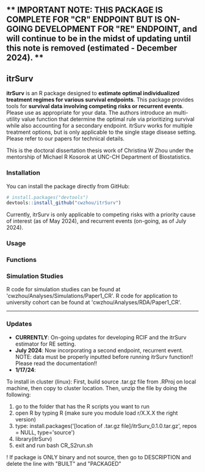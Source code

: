 ## ** IMPORTANT NOTE: THIS PACKAGE IS COMPLETE FOR "CR" ENDPOINT BUT IS ON-GOING DEVELOPMENT FOR "RE" ENDPOINT, and will continue to be in the midst of updating until this note is removed (estimated - December 2024). **

## itrSurv

**itrSurv** is an R package designed to **estimate optimal individualized treatment regimes for various survival endpoints**. This package provides tools for **survival data involving competing risks or recurrent events**. Please use as appropriate for your data. The authors introduce an multi-utility value function that determine the optimal rule via prioritizing survival while also accounting for a secondary endpoint. itrSurv works for multiple treatment options, but is only applicable to the single stage disease setting. Please refer to our papers for technical details.

This is the doctoral dissertation thesis work of Christina W Zhou under the mentorship of Michael R Kosorok at UNC-CH Department of Biostatistics.

### Installation

You can install the package directly from GitHub:
```r
# install.packages("devtools")
devtools::install_github("cwzhou/itrSurv")
```

Currently, itrSurv is only applicable to competing risks with a priority cause of interest (as of May 2024), and recurrent events (on-going, as of July 2024).

### Usage


### Functions


### Simulation Studies

R code for simulation studies can be found at 'cwzhou/Analyses/Simulations/Paper1_CR'. R code for application to university cohort can be found at 'cwzhou/Analyses/RDA/Paper1_CR'.

***

### Updates

- **CURRENTLY**: On-going updates for developing RCIF and the itrSurv estimator for RE setting.
- **July 2024**: Now incorporating a second endpoint, recurrent event. NOTE: data must be properly inputted before running itrSurv function!! Please read the documentation!!
- **1/17/24**:

To install in cluster (linux):
First, build source .tar.gz file from .RProj on local machine, then copy to cluster location. Then, unzip the file by doing the following:
1) go to the folder that has the R scripts you want to run
2) open R by typing R (make sure you module load r/X.X.X the right version)
3) type: install.packages('[location of .tar.gz file]/itrSurv_0.1.0.tar.gz', repos = NULL, type='source')
4) library(itrSurv)
5) exit and run bash CR_S2run.sh

! If package is ONLY binary and not source, then go to DESCRIPTION and delete the line with "BUILT" and "PACKAGED"
